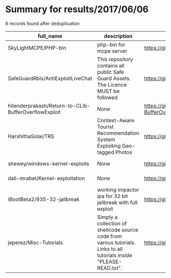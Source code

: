 
# Summary for results/2017/06/06
    
8 records found after deduplication

| full_name | description | html_url | matched_list | matched_count | pushed_at | size | stargazers_count | language | forks_count |
|------------------------------------------------------|----------------------------------------------------------------------------------------------------------------------|-------------------------------------------------------------------------|----------------|-----------------|---------------------------|--------|--------------------|------------|---------------|
| SkyLightMCPE/PHP-bin | php-bin for mcpe server | https://github.com/SkyLightMCPE/PHP-bin | ['shellcode'] | 1 | 2017-06-06 16:42:43+00:00 | 18062 | 2 | Shell | 1 |
| SafeGuardRblx/AntiExploitLiveChat | This repository contains all public Safe Guard Assets. The Licence MUST be followed | https://github.com/SafeGuardRblx/AntiExploitLiveChat | ['exploit'] | 1 | 2017-06-06 20:05:04+00:00 | 83 | 4 | Lua | 1 |
| hitenderprakash/Return-to-CLib-BufferOverflowExploit | None | https://github.com/hitenderprakash/Return-to-CLib-BufferOverflowExploit | ['exploit'] | 1 | 2017-06-06 00:15:44+00:00 | 161 | 0 | C | 0 |
| HarshithaSolai/TRS | Context-Aware Tourist Recommendation System Exploiting Geo-tagged Photos | https://github.com/HarshithaSolai/TRS | ['exploit'] | 1 | 2017-06-06 03:25:46+00:00 | 0 | 0 | | 0 |
| shewey/windows-kernel-exploits | None | https://github.com/shewey/windows-kernel-exploits | ['exploit'] | 1 | 2017-06-06 17:07:06+00:00 | 0 | 0 | | 0 |
| dali-mrabet/Kernel-exploitation | None | https://github.com/dali-mrabet/Kernel-exploitation | ['exploit'] | 1 | 2017-06-06 17:44:55+00:00 | 3 | 3 | C | 1 |
| iBootBeta2/935-32-jailbreak | working impactor ipa for 32 bit jailbreak with full exploit | https://github.com/iBootBeta2/935-32-jailbreak | ['exploit'] | 1 | 2017-06-06 18:15:48+00:00 | 10129 | 2 | | 1 |
| jeperez/Misc-Tutorials | Simply a collection of shellcode source code from varous tutorials. Links to all tutorials inside "PLEASE-READ.txt". | https://github.com/jeperez/Misc-Tutorials | ['shellcode'] | 1 | 2017-06-06 06:23:59+00:00 | 118 | 1 | Python | 0 |
